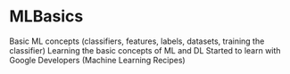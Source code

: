 # MLBasics
Basic ML concepts (classifiers, features, labels, datasets, training the classifier)
Learning the basic concepts of ML and DL
Started to learn with Google Developers (Machine Learning Recipes)
